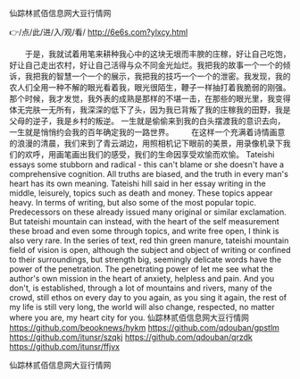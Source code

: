 
仙踪林贰佰信息网大豆行情网




👉/点/此/进/入/观/看/ http://6e6s.com?ylxcy.html




　　于是，我就试着用笔来耕种我心中的这块无垠而丰腴的庄稼，好让自己吃饱，好让自己走出农村，好让自己活得与众不同金光灿烂。我把我的故事一个一个的倾诉，我把我的智慧一个一个的展示，我把我的技巧一个一个的泄密。我发现，我的农人们全用一种不解的眼光看着我，眼光很陌生，鞭子一样抽打着我脆弱的刚强。　　那个时候，我才发觉，我外表的成熟是那样的不堪一击，在那些的眼光里，我变得体无完肤一无所有，我深深的低下了头，因为我已背叛了我的庄稼我的田野，我是父母的逆子，我是乡村的叛逆。
一生就是偷偷来到我的白头摆渡我的意识去向，一生就是悄悄约会我的百年确定我的一路世界。
　　在这样一个充满着诗情画意的浪漫的清晨，我们来到了青云湖边，用照相机记下眼前的美景，用录像机录下我们的欢呼，用画笔画出我们的感受，我们的生命因享受欢愉而欢愉。
Tateishi essays some stubborn and radical - this can't blame or she doesn't have a comprehensive cognition.
All truths are biased, and the truth in every man's heart has its own meaning.
Tateishi hill said in her essay writing in the middle, leisurely, topics such as death and money.
These topics appear heavy.
In terms of writing, but also some of the most popular topic.
Predecessors on these already issued many original or similar exclamation.
But tateishi mountain can instead, with the heart of the self measurement these broad and even some through topics, and write free open, I think is also very rare.
In the series of text, red thin green manure, tateishi mountain field of vision is open, although the subject and object of writing or confined to their surroundings, but strength big, seemingly delicate words have the power of the penetration.
The penetrating power of let me see what the author's own mission in the heart of anxiety, helpless and pain.
And you don't, is established, through a lot of mountains and rivers, many of the crowd, still ethos on every day to you again, as you sing it again, the rest of my life is still very long, the world will also change, respected, no matter where you are, my heart city for you.
仙踪林贰佰信息网大豆行情网 https://github.com/beooknews/hykm
https://github.com/qdouban/gpstlm
https://github.com/itunsr/szqkj
https://github.com/qdouban/qrzdk
https://github.com/itunsr/ffjvx





仙踪林贰佰信息网大豆行情网
